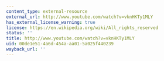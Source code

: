 ```yaml
---
content_type: external-resource
external_url: http://www.youtube.com/watch?v=vknHKTy1MLY
has_external_license_warning: true
license: https://en.wikipedia.org/wiki/All_rights_reserved
status: ''
title: http://www.youtube.com/watch?v=vknHKTy1MLY
uid: 00de1e51-4a6d-454a-aa01-5a025f440239
wayback_url: ''
---
```

